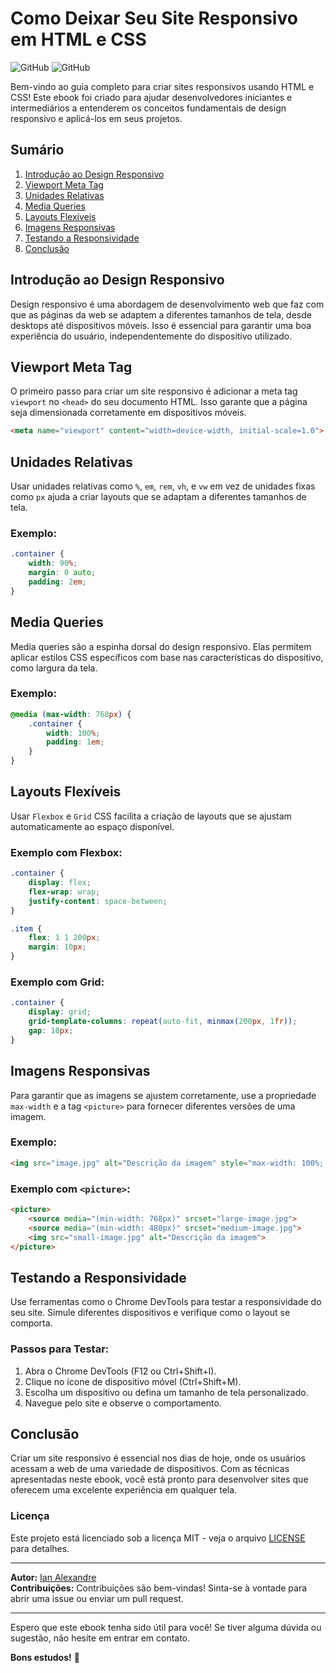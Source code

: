 # Como Deixar Seu Site Responsivo em HTML e CSS

![GitHub](https://img.shields.io/badge/Status-Concluído-brightgreen)
![GitHub](https://img.shields.io/badge/Licença-MIT-blue)

Bem-vindo ao guia completo para criar sites responsivos usando HTML e CSS! Este ebook foi criado para ajudar desenvolvedores iniciantes e intermediários a entenderem os conceitos fundamentais de design responsivo e aplicá-los em seus projetos.

## Sumário

1. [Introdução ao Design Responsivo](#introdução-ao-design-responsivo)
2. [Viewport Meta Tag](#viewport-meta-tag)
3. [Unidades Relativas](#unidades-relativas)
4. [Media Queries](#media-queries)
5. [Layouts Flexíveis](#layouts-flexíveis)
6. [Imagens Responsivas](#imagens-responsivas)
7. [Testando a Responsividade](#testando-a-responsividade)
8. [Conclusão](#conclusão)

## Introdução ao Design Responsivo

Design responsivo é uma abordagem de desenvolvimento web que faz com que as páginas da web se adaptem a diferentes tamanhos de tela, desde desktops até dispositivos móveis. Isso é essencial para garantir uma boa experiência do usuário, independentemente do dispositivo utilizado.

## Viewport Meta Tag

O primeiro passo para criar um site responsivo é adicionar a meta tag `viewport` no `<head>` do seu documento HTML. Isso garante que a página seja dimensionada corretamente em dispositivos móveis.

```html
<meta name="viewport" content="width=device-width, initial-scale=1.0">
```

## Unidades Relativas

Usar unidades relativas como `%`, `em`, `rem`, `vh`, e `vw` em vez de unidades fixas como `px` ajuda a criar layouts que se adaptam a diferentes tamanhos de tela.

### Exemplo:

```css
.container {
    width: 90%;
    margin: 0 auto;
    padding: 2em;
}
```

## Media Queries

Media queries são a espinha dorsal do design responsivo. Elas permitem aplicar estilos CSS específicos com base nas características do dispositivo, como largura da tela.

### Exemplo:

```css
@media (max-width: 768px) {
    .container {
        width: 100%;
        padding: 1em;
    }
}
```

## Layouts Flexíveis

Usar `Flexbox` e `Grid` CSS facilita a criação de layouts que se ajustam automaticamente ao espaço disponível.

### Exemplo com Flexbox:

```css
.container {
    display: flex;
    flex-wrap: wrap;
    justify-content: space-between;
}

.item {
    flex: 1 1 200px;
    margin: 10px;
}
```

### Exemplo com Grid:

```css
.container {
    display: grid;
    grid-template-columns: repeat(auto-fit, minmax(200px, 1fr));
    gap: 10px;
}
```

## Imagens Responsivas

Para garantir que as imagens se ajustem corretamente, use a propriedade `max-width` e a tag `<picture>` para fornecer diferentes versões de uma imagem.

### Exemplo:

```html
<img src="image.jpg" alt="Descrição da imagem" style="max-width: 100%; height: auto;">
```

### Exemplo com `<picture>`:

```html
<picture>
    <source media="(min-width: 768px)" srcset="large-image.jpg">
    <source media="(min-width: 480px)" srcset="medium-image.jpg">
    <img src="small-image.jpg" alt="Descrição da imagem">
</picture>
```

## Testando a Responsividade

Use ferramentas como o Chrome DevTools para testar a responsividade do seu site. Simule diferentes dispositivos e verifique como o layout se comporta.

### Passos para Testar:

1. Abra o Chrome DevTools (F12 ou Ctrl+Shift+I).
2. Clique no ícone de dispositivo móvel (Ctrl+Shift+M).
3. Escolha um dispositivo ou defina um tamanho de tela personalizado.
4. Navegue pelo site e observe o comportamento.

## Conclusão

Criar um site responsivo é essencial nos dias de hoje, onde os usuários acessam a web de uma variedade de dispositivos. Com as técnicas apresentadas neste ebook, você está pronto para desenvolver sites que oferecem uma excelente experiência em qualquer tela.

### Licença

Este projeto está licenciado sob a licença MIT - veja o arquivo [LICENSE](LICENSE) para detalhes.

---

**Autor:** [Ian Alexandre](https://github.com/ian-alexandre)  
**Contribuições:** Contribuições são bem-vindas! Sinta-se à vontade para abrir uma issue ou enviar um pull request.

---

Espero que este ebook tenha sido útil para você! Se tiver alguma dúvida ou sugestão, não hesite em entrar em contato.

**Bons estudos!** 🚀
